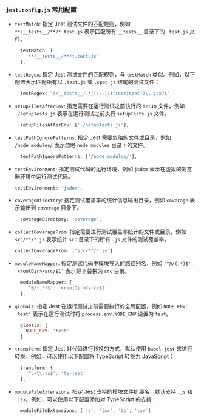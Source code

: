 ### `jest.config.js` 常用配置

- `testMatch`: 指定 Jest 测试文件的匹配规则，例如 `**/__tests__/**/*.test.js` 表示匹配所有 `__tests__` 目录下的 `.test.js` 文件。
  ```js
    testMatch: [
      '**/__tests__/**/*.test.js'
    ],
  ```

- `testRegex`: 指定 Jest 测试文件的匹配规则，与 `testMatch` 类似。例如，以下配置表示匹配所有以 `.test.js` 或 `.spec.js` 结尾的测试文件：
  ```js
    testRegex: '(/__tests__/.*|(\\.|/)(test|spec))\\.jsx?$'
  ```

- `setupFilesAfterEnv`: 指定需要在运行测试之前执行的 setup 文件，例如 `./setupTests.js` 表示在运行测试之前执行 `setupTests.js` 文件。
  ```js
    setupFilesAfterEnv: ['./setupTests.js'],
  ```

- `testPathIgnorePatterns`: 指定 Jest 需要忽略的文件或目录，例如 `/node_modules/` 表示忽略 `node_modules` 目录下的文件。
  ```js
    testPathIgnorePatterns: ['/node_modules/'],
  ```

- `testEnvironment`: 指定测试代码的运行环境，例如 `jsdom` 表示在虚拟的浏览器环境中运行测试代码。
  ```js
  testEnvironment: 'jsdom',
  ```

- `coverageDirectory`: 指定测试覆盖率的统计信息输出目录，例如 `coverage` 表示输出到 `coverage` 目录下。
  ```js
    coverageDirectory: 'coverage',
  ```

- `collectCoverageFrom`: 指定需要进行测试覆盖率统计的文件或目录，例如 `src/**/*.js` 表示统计 `src` 目录下的所有 `.js` 文件的测试覆盖率。
  ```js
  collectCoverageFrom: ['src/**/*.js'],
  ```

- `moduleNameMapper`: 指定测试代码中模块导入的路径别名，例如 `'^@/(.*)$': '<rootDir>/src/$1'` 表示将 `@` 替换为 `src` 目录。
  ```js
    moduleNameMapper: {
      '^@/(.*)$': '<rootDir>/src/$1'
    },
  ```

- `globals`: 指定 Jest 在运行测试之前需要执行的全局配置，例如 `NODE_ENV: 'test'` 表示在运行测试时将 `process.env.NODE_ENV` 设置为 `test`。
  ```js
    globals: {
      NODE_ENV: 'test'
    }
  ```

- `transform`: 指定 Jest 对代码进行转换的方式，默认使用 `babel-jest` 来进行转换。例如，可以使用以下配置将 TypeScript 转换为 JavaScript：
  ```js
    transform: {
      '^.+\\.ts$': 'ts-jest'
    },
  ```

- `moduleFileExtensions`: 指定 Jest 支持的模块文件扩展名，默认支持 `.js` 和 `.jsx`。例如，可以使用以下配置添加对 TypeScript 的支持：
  ```js
    moduleFileExtensions: ['js', 'jsx', 'ts', 'tsx'],
  ```